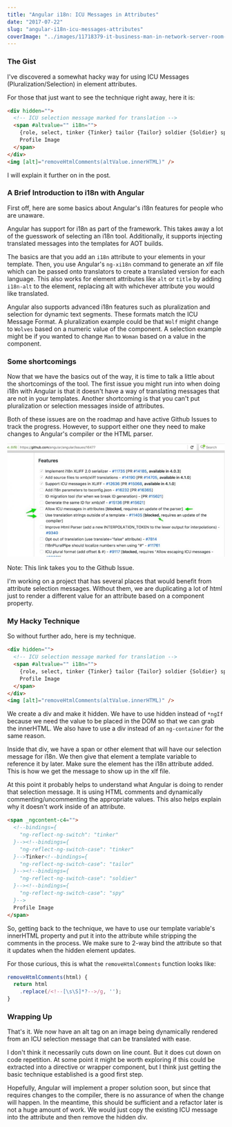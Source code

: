 ```yaml
---
title: "Angular i18n: ICU Messages in Attributes"
date: "2017-07-22"
slug: "angular-i18n-icu-messages-attributes"
coverImage: "../images/11718379-it-business-man-in-network-server-room-have-problems-and-looking-for-disaster-situation-solution1.jpg"
---
```


### The Gist

I've discovered a somewhat hacky way for using ICU Messages (Pluralization/Selection) in element attributes.

For those that just want to see the technique right away, here it is:

```html
<div hidden="">
  <!-- ICU selection message marked for translation -->
  <span #altvalue="" i18n="">
    {role, select, tinker {Tinker} tailor {Tailor} soldier {Soldier} spy {Spy}}
    Profile Image
  </span>
</div>
<img [alt]="removeHtmlComments(altValue.innerHTML)" />
```

I will explain it further on in the post.

### A Brief Introduction to i18n with Angular

First off, here are some basics about Angular's i18n features for people who are unaware.

Angular has support for i18n as part of the framework. This takes away a lot of the guesswork of selecting an i18n tool. Additionally, it supports injecting translated messages into the templates for AOT builds.

The basics are that you add an `i18n` attribute to your elements in your template. Then, you use Angular's `ng-xi18n` command to generate an xlf file which can be passed onto translators to create a translated version for each language. This also works for element attributes like `alt` or `title` by adding `i18n-alt` to the element, replacing alt with whichever attribute you would like translated.

Angular also supports advanced i18n features such as pluralization and selection for dynamic text segments. These formats match the ICU Message Format. A pluralization example could be that `Wolf` might change to `Wolves` based on a numeric value of the component. A selection example might be if you wanted to change `Man` to `Woman` based on a value in the component.

### Some shortcomings

Now that we have the basics out of the way, it is time to talk a little about the shortcomings of the tool. The first issue you might run into when doing i18n with Angular is that it doesn't have a way of translating messages that are not in your templates. Another shortcoming is that you can't put pluralization or selection messages inside of attributes.

Both of these issues are on the roadmap and have active Github Issues to track the progress. However, to support either one they need to make changes to Angular's compiler or the HTML parser.

<a href="https://github.com/angular/angular/issues/16477">

![](../images/i18n_plans_for_v4_and_beyond_Issue_16477_angular_angular-768x399.jpg)

</a>

Note: This link takes you to the Github Issue.

I'm working on a project that has several places that would benefit from attribute selection messages. Without them, we are duplicating a lot of html just to render a different value for an attribute based on a component property.

### My Hacky Technique

So without further ado, here is my technique.

```html
<div hidden="">
  <!-- ICU selection message marked for translation -->
  <span #altvalue="" i18n="">
    {role, select, tinker {Tinker} tailor {Tailor} soldier {Soldier} spy {Spy}}
    Profile Image
  </span>
</div>
<img [alt]="removeHtmlComments(altValue.innerHTML)" />
```

We create a div and make it hidden. We have to use hidden instead of `*ngIf` because we need the value to be placed in the DOM so that we can grab the innerHTML. We also have to use a div instead of an `ng-container` for the same reason.

Inside that div, we have a span or other element that will have our selection message for i18n. We then give that element a template variable to reference it by later. Make sure the element has the i18n attribute added. This is how we get the message to show up in the xlf file.

At this point it probably helps to understand what Angular is doing to render that selection message. It is using HTML comments and dynamically commenting/uncommenting the appropriate values. This also helps explain why it doesn't work inside of an attribute.

```html
<span _ngcontent-c4="">
  <!--bindings={
    "ng-reflect-ng-switch": "tinker"
  }--><!--bindings={
    "ng-reflect-ng-switch-case": "tinker"
  }-->Tinker<!--bindings={
    "ng-reflect-ng-switch-case": "tailor"
  }--><!--bindings={
    "ng-reflect-ng-switch-case": "soldier"
  }--><!--bindings={
    "ng-reflect-ng-switch-case": "spy"
  }-->
  Profile Image
</span>
```

So, getting back to the technique, we have to use our template variable's innerHTML property and put it into the attribute while stripping the comments in the process. We make sure to 2-way bind the attribute so that it updates when the hidden element updates.

For those curious, this is what the `removeHtmlComments` function looks like:

```js
removeHtmlComments(html) {
  return html
    .replace(/<!--[\s\S]*?-->/g, '');
}
```

### Wrapping Up

That's it. We now have an alt tag on an image being dynamically rendered from an ICU selection message that can be translated with ease.

I don't think it necessarily cuts down on line count. But it does cut down on code repetition. At some point it might be worth exploring if this could be extracted into a directive or wrapper component, but I think just getting the basic technique established is a good first step.

Hopefully, Angular will implement a proper solution soon, but since that requires changes to the compiler, there is no assurance of when the change will happen. In the meantime, this should be sufficient and a refactor later is not a huge amount of work. We would just copy the existing ICU message into the attribute and then remove the hidden div.
